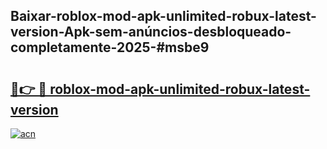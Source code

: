 ## Baixar-roblox-mod-apk-unlimited-robux-latest-version-Apk-sem-anúncios-desbloqueado-completamente-2025-#msbe9

# <h2><a href="https://ainizakaria.my?title=roblox-mod-apk-unlimited-robux-latest-version&ref=22M">🔗👉 🔴 roblox-mod-apk-unlimited-robux-latest-version</a></h2>

[![acn](https://github.com/user-attachments/assets/0f9c940e-d8b0-45ae-aac7-cd30a18b3e1c)](https://ainizakaria.my?title=roblox-mod-apk-unlimited-robux-latest-version&ref=22M)

